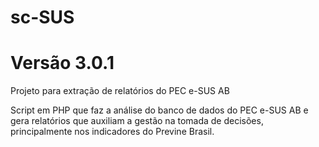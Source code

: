 # sc-SUS

# Versão 3.0.1

Projeto para extração de relatórios do PEC e-SUS AB

Script em PHP que faz a análise do banco de dados do PEC e-SUS AB e gera relatórios que auxiliam a gestão na tomada de decisões, principalmente nos indicadores do Previne Brasil.
